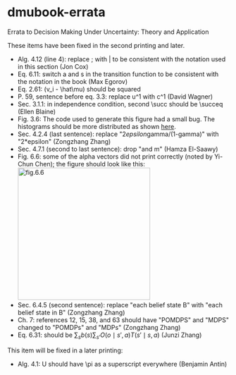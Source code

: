 # dmubook-errata
Errata to Decision Making Under Uncertainty: Theory and Application

These items have been fixed in the second printing and later.

* Alg. 4.12 (line 4): replace ; with | to be consistent with the notation used in this section (Jon Cox)
* Eq. 6.11: switch a and s in the transition function to be consistent with the notation in the book (Max Egorov)
* Eq. 2.61: (v_i - \hat\mu) should be squared
* P. 59, sentence before eq. 3.3: replace u^1 with c^1 (David Wagner)
* Sec. 3.1.1: in independence condition, second \succ should be \succeq (Ellen Blaine)
* Fig. 3.6: The code used to generate this figure had a small bug. The histograms should be more distributed as shown [here](http://nbviewer.jupyter.org/github/sisl/aa228-notebook/blob/master/07-Games.ipynb).
* Sec. 4.2.4 (last sentence): replace "2*epsilon*gamma/(1-gamma)" with "2*epsilon" (Zongzhang Zhang)
* Sec. 4.7.1 (second to last sentence): drop "and m" (Hamza El-Saawy)
* Fig. 6.6: some of the alpha vectors did not print correctly (noted by Yi-Chun Chen); the figure should look like this: <img src="alphavectors.png" alt="fig.6.6" width="300">
* Sec. 6.4.5 (second sentence): replace "each belief state B" with "each belief state in B" (Zongzhang Zhang)
* Ch. 7: references 12, 15, 38, and 63 should have "POMDPS" and "MDPS" changed to "POMDPs" and "MDPs" (Zongzhang Zhang)
* Eq. 6.31: should be $\sum_s b(s) \sum_{s'} O(o \mid s', a)T(s' \mid s, a)$ (Junzi Zhang)

This item will be fixed in a later printing:

* Alg. 4.1: U should have \pi as a superscript everywhere (Benjamin Antin)
